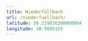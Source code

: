 ```yaml
---
title: Niederfüllbach
url: /niederfuellbach/
latitude: 50.219836300000004
longitude: 10.9845155
---
```

